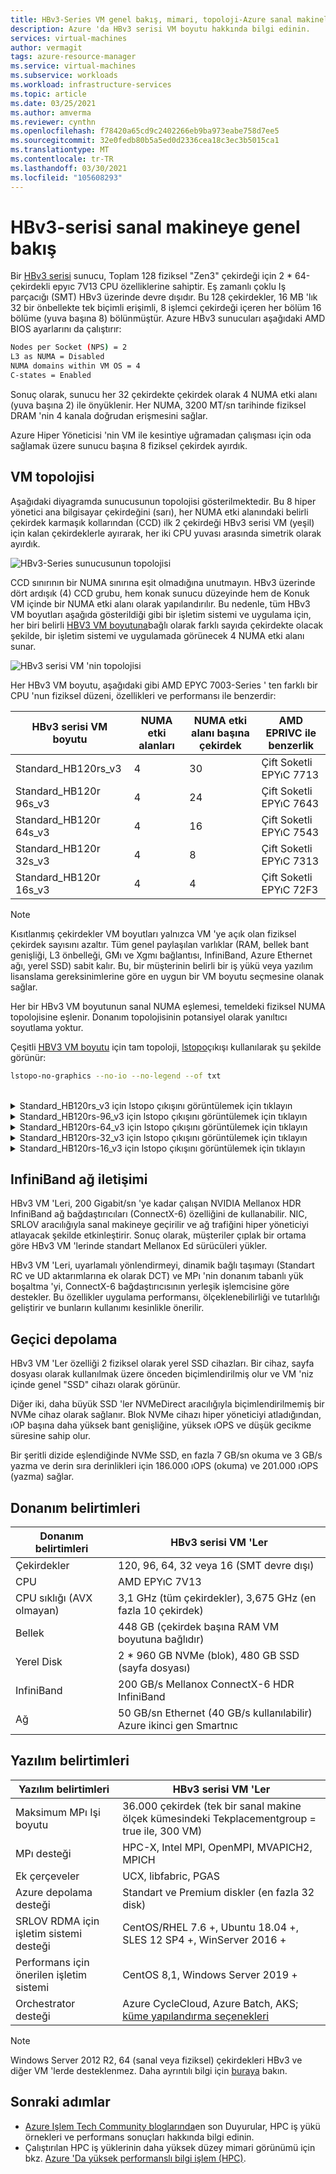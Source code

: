 ```yaml
---
title: HBv3-Series VM genel bakış, mimari, topoloji-Azure sanal makineleri | Microsoft Docs
description: Azure 'da HBv3 serisi VM boyutu hakkında bilgi edinin.
services: virtual-machines
author: vermagit
tags: azure-resource-manager
ms.service: virtual-machines
ms.subservice: workloads
ms.workload: infrastructure-services
ms.topic: article
ms.date: 03/25/2021
ms.author: amverma
ms.reviewer: cynthn
ms.openlocfilehash: f78420a65cd9c2402266eb9ba973eabe758d7ee5
ms.sourcegitcommit: 32e0fedb80b5a5ed0d2336cea18c3ec3b5015ca1
ms.translationtype: MT
ms.contentlocale: tr-TR
ms.lasthandoff: 03/30/2021
ms.locfileid: "105608293"
---
```

# <a name="hbv3-series-virtual-machine-overview"></a>HBv3-serisi sanal makineye genel bakış 

Bir [HBv3 serisi](../../hbv3-series.md) sunucu, Toplam 128 fiziksel "Zen3" çekirdeği için 2 * 64-çekirdekli epyıc 7V13 CPU özelliklerine sahiptir. Eş zamanlı çoklu Iş parçacığı (SMT) HBv3 üzerinde devre dışıdır. Bu 128 çekirdekler, 16 MB 'lık 32 bir önbellekte tek biçimli erişimli, 8 işlemci çekirdeği içeren her bölüm 16 bölüme (yuva başına 8) bölünmüştür. Azure HBv3 sunucuları aşağıdaki AMD BIOS ayarlarını da çalıştırır:

```bash
Nodes per Socket (NPS) = 2
L3 as NUMA = Disabled
NUMA domains within VM OS = 4
C-states = Enabled
```

Sonuç olarak, sunucu her 32 çekirdekte çekirdek olarak 4 NUMA etki alanı (yuva başına 2) ile önyüklenir. Her NUMA, 3200 MT/sn tarihinde fiziksel DRAM 'nin 4 kanala doğrudan erişmesini sağlar.

Azure Hiper Yöneticisi 'nin VM ile kesintiye uğramadan çalışması için oda sağlamak üzere sunucu başına 8 fiziksel çekirdek ayırdık.

## <a name="vm-topology"></a>VM topolojisi

Aşağıdaki diyagramda sunucusunun topolojisi gösterilmektedir. Bu 8 hiper yönetici ana bilgisayar çekirdeğini (sarı), her NUMA etki alanındaki belirli çekirdek karmaşık kollarından (CCD) ilk 2 çekirdeği HBv3 serisi VM (yeşil) için kalan çekirdeklerle ayırarak, her iki CPU yuvası arasında simetrik olarak ayırdık.

![HBv3-Series sunucusunun topolojisi](./media/architecture/hbv3/hbv3-topology-server.png)

CCD sınırının bir NUMA sınırına eşit olmadığına unutmayın. HBv3 üzerinde dört ardışık (4) CCD grubu, hem konak sunucu düzeyinde hem de Konuk VM içinde bir NUMA etki alanı olarak yapılandırılır. Bu nedenle, tüm HBv3 VM boyutları aşağıda gösterildiği gibi bir işletim sistemi ve uygulama için, her biri belirli [HBV3 VM boyutuna](../../hbv3-series.md)bağlı olarak farklı sayıda çekirdekte olacak şekilde, bir işletim sistemi ve uygulamada görünecek 4 NUMA etki alanı sunar.

![HBv3 serisi VM 'nin topolojisi](./media/architecture/hbv3/hbv3-topology-vm.png)

Her HBv3 VM boyutu, aşağıdaki gibi AMD EPYC 7003-Series ' ten farklı bir CPU 'nun fiziksel düzeni, özellikleri ve performansı ile benzerdir:

| HBv3 serisi VM boyutu             | NUMA etki alanları | NUMA etki alanı başına çekirdek  | AMD EPRIVC ile benzerlik         |
|---------------------------------|--------------|------------------------|----------------------------------|
Standard_HB120rs_v3               | 4            | 30                     | Çift Soketli EPYıC 7713            |
Standard_HB120r 96s_v3            | 4            | 24                     | Çift Soketli EPYıC 7643            |
Standard_HB120r 64s_v3            | 4            | 16                     | Çift Soketli EPYıC 7543            |
Standard_HB120r 32s_v3            | 4            | 8                      | Çift Soketli EPYıC 7313            |
Standard_HB120r 16s_v3            | 4            | 4                      | Çift Soketli EPYıC 72F3            |

> [!NOTE]
> Kısıtlanmış çekirdekler VM boyutları yalnızca VM 'ye açık olan fiziksel çekirdek sayısını azaltır. Tüm genel paylaşılan varlıklar (RAM, bellek bant genişliği, L3 önbelleği, GMı ve Xgmı bağlantısı, InfiniBand, Azure Ethernet ağı, yerel SSD) sabit kalır. Bu, bir müşterinin belirli bir iş yükü veya yazılım lisanslama gereksinimlerine göre en uygun bir VM boyutu seçmesine olanak sağlar.

Her bir HBv3 VM boyutunun sanal NUMA eşlemesi, temeldeki fiziksel NUMA topolojisine eşlenir. Donanım topolojisinin potansiyel olarak yanıltıcı soyutlama yoktur. 

Çeşitli [HBV3 VM boyutu](../../hbv3-series.md) için tam topoloji, [lstopo](https://linux.die.net/man/1/lstopo)çıkışı kullanılarak şu şekilde görünür:
```bash
lstopo-no-graphics --no-io --no-legend --of txt
```
<br>
<details>
<summary>Standard_HB120rs_v3 için lstopo çıkışını görüntülemek için tıklayın</summary>

![HBv3 için lstopo çıkışı-120 VM](./media/architecture/hbv3/hbv3-120-lstopo.png)
</details>

<details>
<summary>Standard_HB120rs-96_v3 için lstopo çıkışını görüntülemek için tıklayın</summary>

![HBv3-96 VM için lstopo çıkışı](./media/architecture/hbv3/hbv3-96-lstopo.png)
</details>

<details>
<summary>Standard_HB120rs-64_v3 için lstopo çıkışını görüntülemek için tıklayın</summary>

![HBv3-64 VM için lstopo çıkışı](./media/architecture/hbv3/hbv3-64-lstopo.png)
</details>

<details>
<summary>Standard_HB120rs-32_v3 için lstopo çıkışını görüntülemek için tıklayın</summary>

![HBv3-32 VM için lstopo çıkışı](./media/architecture/hbv3/hbv3-32-lstopo.png)
</details>

<details>
<summary>Standard_HB120rs-16_v3 için lstopo çıkışını görüntülemek için tıklayın</summary>

![HBv3-16 VM için lstopo çıkışı](./media/architecture/hbv3/hbv3-16-lstopo.png)
</details>

## <a name="infiniband-networking"></a>InfiniBand ağ iletişimi
HBv3 VM 'Leri, 200 Gigabit/sn 'ye kadar çalışan NVIDIA Mellanox HDR InfiniBand ağ bağdaştırıcıları (ConnectX-6) özelliğini de kullanabilir. NIC, SRLOV aracılığıyla sanal makineye geçirilir ve ağ trafiğini hiper yöneticiyi atlayacak şekilde etkinleştirir. Sonuç olarak, müşteriler çıplak bir ortama göre HBv3 VM 'lerinde standart Mellanox Ed sürücüleri yükler.

HBv3 VM 'Leri, uyarlamalı yönlendirmeyi, dinamik bağlı taşımayı (Standart RC ve UD aktarımlarına ek olarak DCT) ve MPı 'nin donanım tabanlı yük boşaltma 'yi, ConnectX-6 bağdaştırıcısının yerleşik işlemcisine göre destekler. Bu özellikler uygulama performansı, ölçeklenebilirliği ve tutarlılığı geliştirir ve bunların kullanımı kesinlikle önerilir.

## <a name="temporary-storage"></a>Geçici depolama
HBv3 VM 'Ler özelliği 2 fiziksel olarak yerel SSD cihazları. Bir cihaz, sayfa dosyası olarak kullanılmak üzere önceden biçimlendirilmiş olur ve VM 'niz içinde genel "SSD" cihazı olarak görünür.

Diğer iki, daha büyük SSD 'ler NVMeDirect aracılığıyla biçimlendirilmemiş bir NVMe cihaz olarak sağlanır. Blok NVMe cihazı hiper yöneticiyi atladığından, ıOP başına daha yüksek bant genişliğine, yüksek ıOPS ve düşük gecikme süresine sahip olur.

Bir şeritli dizide eşlendiğinde NVMe SSD, en fazla 7 GB/sn okuma ve 3 GB/s yazma ve derin sıra derinlikleri için 186.000 ıOPS (okuma) ve 201.000 ıOPS (yazma) sağlar.

## <a name="hardware-specifications"></a>Donanım belirtimleri 

| Donanım belirtimleri          | HBv3 serisi VM 'Ler              |
|----------------------------------|----------------------------------|
| Çekirdekler                            | 120, 96, 64, 32 veya 16 (SMT devre dışı)               | 
| CPU                              | AMD EPYıC 7V13                   | 
| CPU sıklığı (AVX olmayan)          | 3,1 GHz (tüm çekirdekler), 3,675 GHz (en fazla 10 çekirdek)    | 
| Bellek                           | 448 GB (çekirdek başına RAM VM boyutuna bağlıdır)         | 
| Yerel Disk                       | 2 * 960 GB NVMe (blok), 480 GB SSD (sayfa dosyası) | 
| InfiniBand                       | 200 GB/s Mellanox ConnectX-6 HDR InfiniBand | 
| Ağ                          | 50 GB/sn Ethernet (40 GB/s kullanılabilir) Azure ikinci gen Smartnıc | 

## <a name="software-specifications"></a>Yazılım belirtimleri 

| Yazılım belirtimleri        | HBv3 serisi VM 'Ler                                            | 
|--------------------------------|-----------------------------------------------------------|
| Maksimum MPı Işi boyutu               | 36.000 çekirdek (tek bir sanal makine ölçek kümesindeki Tekplacementgroup = true ile, 300 VM) |
| MPı desteği                    | HPC-X, Intel MPI, OpenMPI, MVAPICH2, MPICH  |
| Ek çerçeveler          | UCX, libfabric, PGAS                  |
| Azure depolama desteği          | Standart ve Premium diskler (en fazla 32 disk)              |
| SRLOV RDMA için işletim sistemi desteği      | CentOS/RHEL 7.6 +, Ubuntu 18.04 +, SLES 12 SP4 +, WinServer 2016 +           |
| Performans için önerilen işletim sistemi | CentOS 8,1, Windows Server 2019 +
| Orchestrator desteği           | Azure CycleCloud, Azure Batch, AKS; [küme yapılandırma seçenekleri](../../sizes-hpc.md#cluster-configuration-options)                      | 

> [!NOTE] 
> Windows Server 2012 R2, 64 (sanal veya fiziksel) çekirdekleri HBv3 ve diğer VM 'lerde desteklenmez. Daha ayrıntılı bilgi için [buraya](https://docs.microsoft.com/windows-server/virtualization/hyper-v/supported-windows-guest-operating-systems-for-hyper-v-on-windows) bakın.

## <a name="next-steps"></a>Sonraki adımlar

- [Azure Işlem Tech Community bloglarında](https://techcommunity.microsoft.com/t5/azure-compute/bg-p/AzureCompute)en son Duyurular, HPC iş yükü örnekleri ve performans sonuçları hakkında bilgi edinin.
- Çalıştırılan HPC iş yüklerinin daha yüksek düzey mimari görünümü için bkz. [Azure 'Da yüksek performanslı bilgi işlem (HPC)](/azure/architecture/topics/high-performance-computing/).
